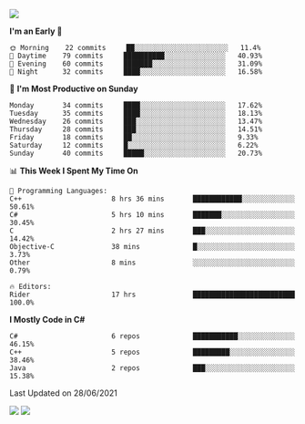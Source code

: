 ![](https://komarev.com/ghpvc/?username=lilpidgey&color=red)
<!--START_SECTION:waka-->
**I'm an Early 🐤** 

```text
🌞 Morning    22 commits     ██░░░░░░░░░░░░░░░░░░░░░░░   11.4% 
🌆 Daytime    79 commits     ██████████░░░░░░░░░░░░░░░   40.93% 
🌃 Evening    60 commits     ███████░░░░░░░░░░░░░░░░░░   31.09% 
🌙 Night      32 commits     ████░░░░░░░░░░░░░░░░░░░░░   16.58%

```
📅 **I'm Most Productive on Sunday** 

```text
Monday       34 commits     ████░░░░░░░░░░░░░░░░░░░░░   17.62% 
Tuesday      35 commits     ████░░░░░░░░░░░░░░░░░░░░░   18.13% 
Wednesday    26 commits     ███░░░░░░░░░░░░░░░░░░░░░░   13.47% 
Thursday     28 commits     ███░░░░░░░░░░░░░░░░░░░░░░   14.51% 
Friday       18 commits     ██░░░░░░░░░░░░░░░░░░░░░░░   9.33% 
Saturday     12 commits     █░░░░░░░░░░░░░░░░░░░░░░░░   6.22% 
Sunday       40 commits     █████░░░░░░░░░░░░░░░░░░░░   20.73%

```


📊 **This Week I Spent My Time On** 

```text
💬 Programming Languages: 
C++                      8 hrs 36 mins       ████████████░░░░░░░░░░░░░   50.61% 
C#                       5 hrs 10 mins       ███████░░░░░░░░░░░░░░░░░░   30.45% 
C                        2 hrs 27 mins       ███░░░░░░░░░░░░░░░░░░░░░░   14.42% 
Objective-C              38 mins             █░░░░░░░░░░░░░░░░░░░░░░░░   3.73% 
Other                    8 mins              ░░░░░░░░░░░░░░░░░░░░░░░░░   0.79%

🔥 Editors: 
Rider                    17 hrs              █████████████████████████   100.0%

```

**I Mostly Code in C#** 

```text
C#                       6 repos             ███████████░░░░░░░░░░░░░░   46.15% 
C++                      5 repos             █████████░░░░░░░░░░░░░░░░   38.46% 
Java                     2 repos             ███░░░░░░░░░░░░░░░░░░░░░░   15.38%

```



 Last Updated on 28/06/2021
<!--END_SECTION:waka-->
![](https://hit.yhype.me/github/profile?user_id=42968544)
![](https://komarev.com/ghpvc/?lilpidgey)
